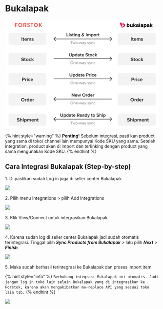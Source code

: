 # Bukalapak

![](../../.gitbook/assets/screen-shot-2021-05-31-at-1.13.13-pm.png)

{% hint style="warning" %}
**Penting!**  Sebelum integrasi, pasti kan product yang sama di toko/ channel lain mempunyai Kode SKU yang sama. Setelah integration, product akan di import dan terlinking dengan product yang sama mengunakan Kode SKU.
{% endhint %}

## Cara Integrasi Bukalapak (Step-by-step)

1\. Di pastikan sudah Log in juga di seller center Bukalapak

![](https://s3.amazonaws.com/cdn.freshdesk.com/data/helpdesk/attachments/production/48064002082/original/AOFi7TmG6FgvDhCF0mpCg7C6AIdju7Mdrg.png?1602442936)

2\. Pilih menu Integrations > pilih Add Integrations&#x20;

![](https://s3.amazonaws.com/cdn.freshdesk.com/data/helpdesk/attachments/production/48064002095/original/TIV02AYys5SyDmE4kf83MK2H7IFY0DVVNw.png?1602442969)

3\. Klik View/Connect untuk integrasikan Bukalapak.

![](https://s3.amazonaws.com/cdn.freshdesk.com/data/helpdesk/attachments/production/48064002110/original/P1Tc-L3qzst1s8Kt\_e2D6YGS2curp7Aj-Q.png?1602443038)

4\. Karena sudah log di seller center Bukalapak jadi sudah otomatis terintegrasi. Tinggal pilih _**Sync Products from Bukalapak**  >_ lalu pilih _**Next**_ > _**Finish**_

![](https://s3.amazonaws.com/cdn.freshdesk.com/data/helpdesk/attachments/production/48064002154/original/8LBmIzARiOAgTaXK9ZFYsteSNQAU\_Orodw.png?1602443163)

5\. Maka sudah berhasil terintegrasi ke Bukalapak dan proses import item

{% hint style="info" %}
`Berhubung integrasi Bukalapak ini otomatis. Jadi jangan log in toko lain selain Bukalapak yang di integrasikan ke Forstok, karena akan mengakibatkan me-replace API yang sesuai toko lain tsb.`
{% endhint %}

![](https://s3.amazonaws.com/cdn.freshdesk.com/data/helpdesk/attachments/production/48064002287/original/5pcHku-Gpyxfj\_u4o7ttAN\_umGQs6txBrQ.png?1602443461)
